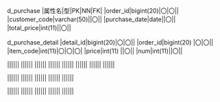 d_purchase
|属性名|型|PK|NN|FK|
|order_id|bigint(20)|〇|〇||
|customer_code|varchar(50)||〇||
|purchase_date|date||〇||
|total_price|int(11)||〇||

d_purchase_detail
|detail_id|bigint(20)|〇|〇||
|order_id|bigint(20) |〇|〇||
|item_code|int(11)|〇|〇|〇|
|price|int(11) ||〇||
|num|int(11)||〇||



||||||
||||||
||||||
||||||
||||||
||||||
||||||
||||||






||||||
||||||
||||||
||||||
||||||


||||||
||||||
||||||
||||||
||||||
